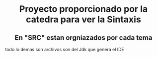 <h1 align = "center">Proyecto proporcionado por la catedra para ver la Sintaxis</h1>

<h2 align = "center">En "SRC" estan orgniazados por cada tema</h2>

<p>todo lo demas son archivos son del Jdk que genera el IDE<p>